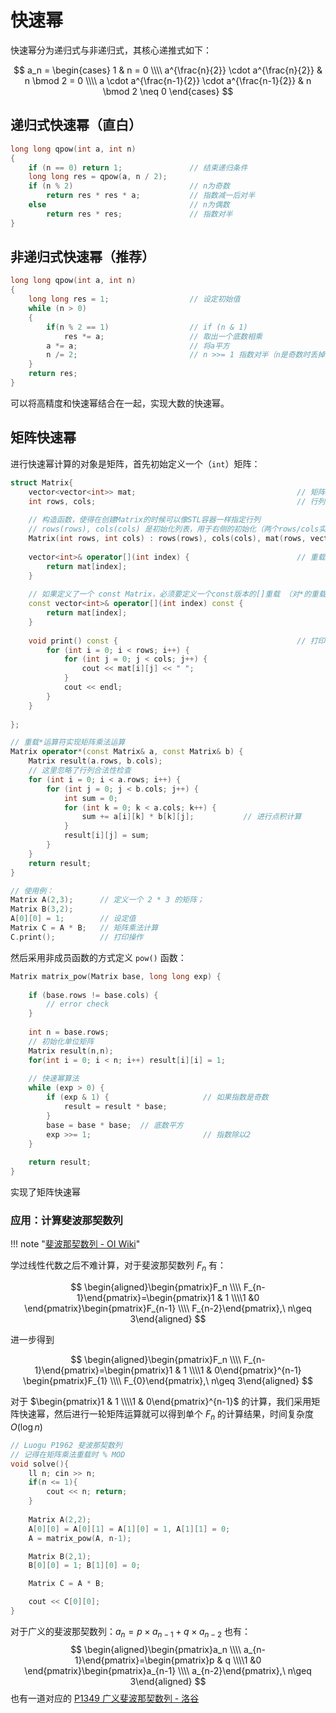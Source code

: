 # 快速幂

快速幂分为递归式与非递归式，其核心递推式如下：

$$
a_n = \begin{cases}
1 & n = 0 \\\\
a^{\frac{n}{2}} \cdot a^{\frac{n}{2}} & n \bmod 2 = 0 \\\\
a \cdot a^{\frac{n-1}{2}} \cdot a^{\frac{n-1}{2}} & n \bmod 2 \neq 0
\end{cases}
$$


## 递归式快速幂（直白）

```c++
long long qpow(int a, int n)
{
	if (n == 0) return 1;				// 结束递归条件
	long long res = qpow(a, n / 2);
	if (n % 2)							// n为奇数
		return res * res * a;			// 指数减一后对半
	else								// n为偶数
		return res * res;				// 指数对半
}
```

## 非递归式快速幂（推荐）

```c++
long long qpow(int a, int n)
{
	long long res = 1;					// 设定初始值
    while (n > 0)
    {
        if(n % 2 == 1)					// if (n & 1)
        	res *= a;					// 取出一个底数相乘
        a *= a;							// 将a平方
        n /= 2;							// n >>= 1 指数对半（n是奇数时丢掉的余数在 res *= a 这里已经进行处理）
    }
    return res;
}
```

可以将高精度和快速幂结合在一起，实现大数的快速幂。

## 矩阵快速幂

进行快速幂计算的对象是矩阵，首先初始定义一个（`int`）矩阵：

```c++
struct Matrix{
	vector<vector<int>> mat;									// 矩阵
    int rows, cols;												// 行列数据
    
    // 构造函数，使得在创建Matrix的时候可以像STL容器一样指定行列
    // rows(rows), cols(cols) 是初始化列表，用于右侧的初始化（两个rows/cols实质不同）: mat(rows, vector<int>(cols))
	Matrix(int rows, int cols) : rows(rows), cols(cols), mat(rows, vector<int>(cols)) {}
    
    vector<int>& operator[](int index) {						// 重载[]运算符进行对矩阵元素的访问
        return mat[index];
    }
    
    // 如果定义了一个 const Matrix，必须要定义一个const版本的[]重载 （对*的重载就用到了const版本的[]重载）
    const vector<int>& operator[](int index) const {
        return mat[index];
    }
    
    void print() const {										// 打印矩阵操作
        for (int i = 0; i < rows; i++) {
            for (int j = 0; j < cols; j++) {
                cout << mat[i][j] << " ";
            }
            cout << endl;
        }
    }
    
};

// 重载*运算符实现矩阵乘法运算
Matrix operator*(const Matrix& a, const Matrix& b) {
    Matrix result(a.rows, b.cols);
    // 这里忽略了行列合法性检查
    for (int i = 0; i < a.rows; i++) {
        for (int j = 0; j < b.cols; j++) {
            int sum = 0;
            for (int k = 0; k < a.cols; k++) {
                sum += a[i][k] * b[k][j];  			// 进行点积计算
            }
            result[i][j] = sum;
        }
    }
    return result;
}

// 使用例：
Matrix A(2,3);		// 定义一个 2 * 3 的矩阵；
Matrix B(3,2);
A[0][0] = 1; 		// 设定值
Matrix C = A * B;	// 矩阵乘法计算
C.print();			// 打印操作
```

然后采用非成员函数的方式定义 `pow()` 函数：

```c++
Matrix matrix_pow(Matrix base, long long exp) {
    
    if (base.rows != base.cols) {
        // error check
    }
    
    int n = base.rows;
    // 初始化单位矩阵
    Matrix result(n,n);
    for(int i = 0; i < n; i++) result[i][i] = 1;
    
    // 快速幂算法
    while (exp > 0) {
        if (exp & 1) {                     // 如果指数是奇数
            result = result * base;
        }
        base = base * base;  // 底数平方
        exp >>= 1;                         // 指数除以2
    }
    
    return result;
}
```

实现了矩阵快速幂

### 应用：计算斐波那契数列

!!! note "[斐波那契数列 - OI Wiki](https://oi-wiki.org/math/combinatorics/fibonacci/)"

学过线性代数之后不难计算，对于斐波那契数列 $F_n$ 有：

$$
\begin{aligned}\begin{pmatrix}F_n \\\\ F_{n-1}\end{pmatrix}=\begin{pmatrix}1 & 1 \\\\1 &0 \end{pmatrix}\begin{pmatrix}F_{n-1} \\\\ F_{n-2}\end{pmatrix},\ n\geq 3\end{aligned}
$$

进一步得到

$$
\begin{aligned}\begin{pmatrix}F_n \\\\ F_{n-1}\end{pmatrix}=\begin{pmatrix}1 & 1 \\\\1 & 0\end{pmatrix}^{n-1}
\begin{pmatrix}F_{1} \\\\ F_{0}\end{pmatrix},\ n\geq 3\end{aligned}
$$

对于 $\begin{pmatrix}1 & 1 \\\\1 & 0\end{pmatrix}^{n-1}$ 的计算，我们采用矩阵快速幂，然后进行一轮矩阵运算就可以得到单个 $F_n$ 的计算结果，时间复杂度 $O(\log n)$

```c++
// Luogu P1962 斐波那契数列
// 记得在矩阵乘法重载时 % MOD
void solve(){
    ll n; cin >> n; 
	if(n <= 1){
		cout << n; return;
    }
    
	Matrix A(2,2);
	A[0][0] = A[0][1] = A[1][0] = 1, A[1][1] = 0;
	A = matrix_pow(A, n-1);

	Matrix B(2,1);
	B[0][0] = 1; B[1][0] = 0;

	Matrix C = A * B;

	cout << C[0][0];
}
```

对于广义的斐波那契数列：$a_n = p \times a_{n-1} + q \times a_{n-2}$ 也有：
$$
\begin{aligned}\begin{pmatrix}a_n \\\\ a_{n-1}\end{pmatrix}=\begin{pmatrix}p & q \\\\1 &0 \end{pmatrix}\begin{pmatrix}a_{n-1} \\\\ a_{n-2}\end{pmatrix},\ n\geq 3\end{aligned}
$$
也有一道对应的 [P1349 广义斐波那契数列 - 洛谷](https://www.luogu.com.cn/problem/P1349) 

